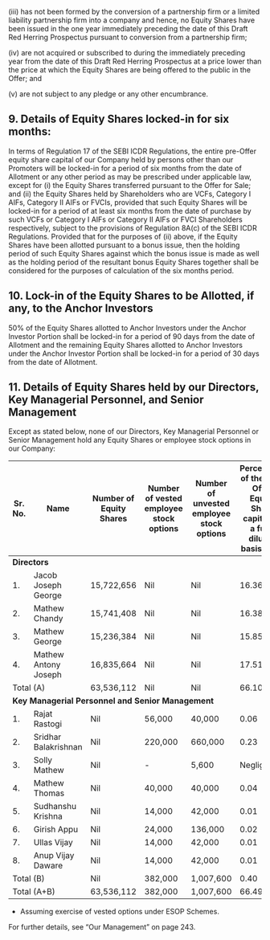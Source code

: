 (iii) has not been formed by the conversion of a partnership firm or a limited liability partnership firm into a company and hence, no Equity Shares have been issued in the one year immediately preceding the date of this Draft Red Herring Prospectus pursuant to conversion from a partnership firm;

(iv) are not acquired or subscribed to during the immediately preceding year from the date of this Draft Red Herring Prospectus at a price lower than the price at which the Equity Shares are being offered to the public in the Offer; and

(v) are not subject to any pledge or any other encumbrance.

## 9. Details of Equity Shares locked-in for six months:

In terms of Regulation 17 of the SEBI ICDR Regulations, the entire pre-Offer equity share capital of our Company held by persons other than our Promoters will be locked-in for a period of six months from the date of Allotment or any other period as may be prescribed under applicable law, except for (i) the Equity Shares transferred pursuant to the Offer for Sale; and (ii) the Equity Shares held by Shareholders who are VCFs, Category I AIFs, Category II AIFs or FVCIs, provided that such Equity Shares will be locked-in for a period of at least six months from the date of purchase by such VCFs or Category I AIFs or Category II AIFs or FVCI Shareholders respectively, subject to the provisions of Regulation 8A(c) of the SEBI ICDR Regulations. Provided that for the purposes of (ii) above, if the Equity Shares have been allotted pursuant to a bonus issue, then the holding period of such Equity Shares against which the bonus issue is made as well as the holding period of the resultant bonus Equity Shares together shall be considered for the purposes of calculation of the six months period.

## 10. Lock-in of the Equity Shares to be Allotted, if any, to the Anchor Investors

50% of the Equity Shares allotted to Anchor Investors under the Anchor Investor Portion shall be locked-in for a period of 90 days from the date of Allotment and the remaining Equity Shares allotted to Anchor Investors under the Anchor Investor Portion shall be locked-in for a period of 30 days from the date of Allotment.

## 11. Details of Equity Shares held by our Directors, Key Managerial Personnel, and Senior Management

Except as stated below, none of our Directors, Key Managerial Personnel or Senior Management hold any Equity Shares or employee stock options in our Company:

<table><thead><tr><th>Sr. No.</th><th>Name</th><th>Number of Equity Shares</th><th>Number of vested employee stock options</th><th>Number of unvested employee stock options</th><th>Percentage of the pre- Offer Equity Share capital on a fully diluted basis (%)*</th><th>Percentage of the post- Offer Equity Share capital (%)</th></tr></thead><tbody><tr><td colspan="7"><strong>Directors</strong></td></tr><tr><td>1.</td><td>Jacob Joseph George</td><td>15,722,656</td><td>Nil</td><td>Nil</td><td>16.36</td><td>●</td></tr><tr><td>2.</td><td>Mathew Chandy</td><td>15,741,408</td><td>Nil</td><td>Nil</td><td>16.38</td><td>●</td></tr><tr><td>3.</td><td>Mathew George</td><td>15,236,384</td><td>Nil</td><td>Nil</td><td>15.85</td><td>●</td></tr><tr><td>4.</td><td>Mathew Antony Joseph</td><td>16,835,664</td><td>Nil</td><td>Nil</td><td>17.51</td><td>●</td></tr><tr><td colspan="2">Total (A)</td><td>63,536,112</td><td>Nil</td><td>Nil</td><td>66.10</td><td>●</td></tr><tr><td colspan="7"><strong>Key Managerial Personnel and Senior Management</strong></td></tr><tr><td>1.</td><td>Rajat Rastogi</td><td>Nil</td><td>56,000</td><td>40,000</td><td>0.06</td><td>●</td></tr><tr><td>2.</td><td>Sridhar Balakrishnan</td><td>Nil</td><td>220,000</td><td>660,000</td><td>0.23</td><td>●</td></tr><tr><td>3.</td><td>Solly Mathew</td><td>Nil</td><td>-</td><td>5,600</td><td>Negligible</td><td>●</td></tr><tr><td>4.</td><td>Mathew Thomas</td><td>Nil</td><td>40,000</td><td>40,000</td><td>0.04</td><td>●</td></tr><tr><td>5.</td><td>Sudhanshu Krishna</td><td>Nil</td><td>14,000</td><td>42,000</td><td>0.01</td><td>●</td></tr><tr><td>6.</td><td>Girish Appu</td><td>Nil</td><td>24,000</td><td>136,000</td><td>0.02</td><td>●</td></tr><tr><td>7.</td><td>Ullas Vijay</td><td>Nil</td><td>14,000</td><td>42,000</td><td>0.01</td><td>●</td></tr><tr><td>8.</td><td>Anup Vijay Daware</td><td>Nil</td><td>14,000</td><td>42,000</td><td>0.01</td><td>●</td></tr><tr><td colspan="2">Total (B)</td><td>Nil</td><td>382,000</td><td>1,007,600</td><td>0.40</td><td>●</td></tr><tr><td colspan="2">Total (A+B)</td><td>63,536,112</td><td>382,000</td><td>1,007,600</td><td>66.49</td><td>●</td></tr></tbody></table>

* Assuming exercise of vested options under ESOP Schemes.

For further details, see “Our Management” on page 243.